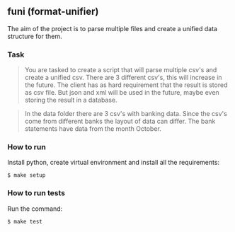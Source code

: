 ## funi (format-unifier)

The aim of the project is to parse multiple files 
and create a unified data structure for them.

### Task

> You are tasked to create a script that will parse multiple csv's 
> and create a unified csv. There are 3 different csv's, this will increase 
> in the future. The client has as hard requirement that the result 
> is stored as csv file. But json and xml will be used in the future, 
> maybe even storing the result in a database.

> In the data folder there are 3 csv's with banking data. 
> Since the csv's come from different banks the layout of data can differ. 
> The bank statements have data from the month October.

### How to run

Install python, create virtual environment and install all the requirements:

    $ make setup

### How to run tests

Run the command:

    $ make test
